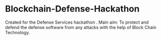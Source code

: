 # Blockchain-Defense-Hackathon
Created for the Defense Services hackathon .
Main aim: To protect and defend the defense software from any attacks with the help of Block Chain Technology. 
